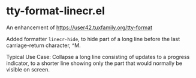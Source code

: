# tty-format-linecr.el
An enhancement of https://user42.tuxfamily.org/tty-format

Added formatter `linecr-hide`, to hide part of a long line before the last carriage-return character, ^M.

Typical Use Case: Collapse a long line consisting of updates to a progress indicator, to a shorter line showing only the part that would normally be visible on screen.
